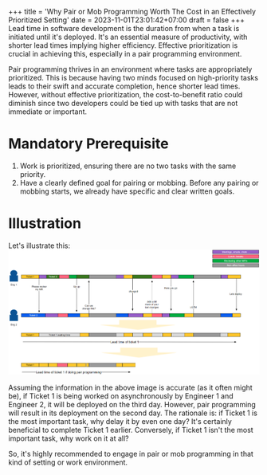 +++
title = 'Why Pair or Mob Programming Worth The Cost in an Effectively Prioritized Setting'
date = 2023-11-01T23:01:42+07:00
draft = false
+++
Lead time in software development is the duration from when a task is initiated until it's deployed. It's an essential measure of productivity, with shorter lead times implying higher efficiency. Effective prioritization is crucial in achieving this, especially in a pair programming environment.

Pair programming thrives in an environment where tasks are appropriately prioritized. This is because having two minds focused on high-priority tasks leads to their swift and accurate completion, hence shorter lead times. However, without effective prioritization, the cost-to-benefit ratio could diminish since two developers could be tied up with tasks that are not immediate or important.

# Mandatory Prerequisite
1. Work is prioritized, ensuring there are no two tasks with the same priority.
1. Have a clearly defined goal for pairing or mobbing. Before any pairing or mobbing starts, we already have specific and clear written goals.

# Illustration
Let's illustrate this:
![Alt text](pair-illustration.png)

Assuming the information in the above image is accurate (as it often might be), if Ticket 1 is being worked on asynchronously by Engineer 1 and Engineer 2, it will be deployed on the third day. However, pair programming will result in its deployment on the second day. The rationale is: if Ticket 1 is the most important task, why delay it by even one day? It's certainly beneficial to complete Ticket 1 earlier. Conversely, if Ticket 1 isn't the most important task, why work on it at all?

So, it's highly recommended to engage in pair or mob programming in that kind of setting or work environment.
